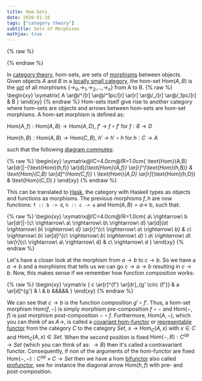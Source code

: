 ```yaml
---
title: Hom-Sets
date: 2020-01-18
tags: ["category theory"]
subtitle: Sets of Morphisms
mathjax: true
---
```


{% raw %}
<script>
  MathJax = {
    loader: {
      load: ['[custom]/xypic.js'],
      paths: {custom: 'https://beuke.org/js'}
    },
    tex: {
      packages: {'[+]': ['xypic']}
    }
  };
</script>
<script id="MathJax-script" async src="https://cdn.jsdelivr.net/npm/mathjax@3.1.4/es5/tex-chtml-full.js"></script>
<!-- <script id="MathJax-script" async src="https://cdn.jsdelivr.net/npm/mathjax@3.1.4/es5/tex-svg-full.js"></script> -->

<script>
window.addEventListener('load', function() {
   document.querySelectorAll("mjx-xypic-object").forEach( (x) => (x.style.color = "var(--darkreader-text--text"));
   document.querySelectorAll("mjx-math > mjx-xypic > svg > g").forEach(x => x.setAttribute("stroke", "var(--darkreader-text--text"))
})
</script>


{% endraw %}


In [category theory](https://en.wikipedia.org/wiki/Category_theory), hom-sets, are sets of [morphisms](https://en.wikipedia.org/wiki/Morphism) between objects. Given objects $A$ and $B$ in a [locally small category](https://en.wikipedia.org/wiki/Category_(mathematics)#Small_and_large_categories), the hom-set $\text{Hom}(A,B)$ is the [*set*](https://en.wikipedia.org/wiki/Set_(mathematics)) of all morphisms $\{\rightarrow_0,$$\rightarrow_1,$$\rightarrow_2,$$\dots,$$\rightarrow_n\}$ from A to B.
{% raw %}
\begin{xy}
\xymatrix{
A \ar@/^/[r]
  \ar@/^1pc/[r]
  \ar[r]
  \ar@/_/[r]
  \ar@/_1pc/[r]
  &
B
}
\end{xy}
{% endraw %}
Hom-sets itself give rise to another category where hom-sets are objects and arrows between hom-sets are hom-set morphisms. A hom-set morphism is defined as:

$\text{Hom}(A,f) : \text{Hom}(A,B) \rightarrow \text{Hom}(A,D)$,  $f'$ $\rightarrow$  $f \circ {f'}$ for $f : B \rightarrow D$

$\text{Hom}(h,B) : \text{Hom}(A,B) \rightarrow \text{Hom}(C,B)$,  $h'$ $\rightarrow$ $h' \circ {h}$ for $h : C \rightarrow A$

such that the following [diagram commutes](https://en.wikipedia.org/wiki/Commutative_diagram):

{% raw %}
\begin{xy}
\xymatrix@!C=4.0cm@!R=1.0cm{
\text{Hom}(A,B) \ar[dr]|-{\text{Hom}(h,f)} \ar[d]_{\text{Hom}(A,f)} \ar[r]^{\text{Hom}(h,B)} &
\text{Hom}(C,B) \ar[d]^{Hom(C,f)} \\
\text{Hom}(A,D) \ar[r]_{\text{Hom}(h,D)} & \text{Hom}(C,D)
}
\end{xy}
{% endraw %}

This can be translated to [Hask](https://wiki.haskell.org/Hask), the category with Haskell types as objects and functions as morphisms. The previous morphisms $f,h$ are now functions:
`f :: b -> d`, `h :: c -> a` and $\text{Hom}(A,B) = a \rightarrow$ b, such that:

{% raw %}
\begin{xy}
\xymatrix@!C=4.0cm@!R=1.0cm{
a\ \rightarrow\ b \ar[dr]|-{c\ \rightarrow\ a\ \rightarrow\ b\ \rightarrow\ d} \ar[d]_{a\ \rightarrow\ b\ \rightarrow\ d} \ar[r]^{c\ \rightarrow\ a\ \rightarrow\ b} &
c\ \rightarrow\ b\ \ar[d]^{c\ \rightarrow\ b\ \rightarrow\ d} \\
a\ \rightarrow\ d\ \ar[r]_{c\ \rightarrow\ a\ \rightarrow\ d} & c\ \rightarrow\ d
}
\end{xy}
{% endraw %}

Let's have a closer look at the morphism from $a \rightarrow b$ to $c \rightarrow b$. So we have a $a \rightarrow b$ and a morphisms that tells us we can go $c \rightarrow a \rightarrow b$ resulting in $c \rightarrow b$. Now, this makes sense if we remember how function composition works:

{% raw %}
\begin{xy}
\xymatrix {
  c \ar[r]^{f'} \ar[dr]_{g' \circ {f'}} &
  a \ar[d]^{g'} & \\ & b &&&&&
}
\end{xy}
{% endraw %}

We can see that $c \rightarrow b$ is the function composition $g' \circ {f'}$. Thus, a hom-set morphism $\text{Hom}(f,-)$ is simply morphism pre-composition $f \circ -$ and $\text{Hom}(-,f)$ is just morphism post-composition $- \circ f$. Furthermore, $\text{Hom}(A,-)$, which you can think of as $A \rightarrow$, is called a [covariant hom-functor](https://en.wikipedia.org/wiki/Functor#Covariance_and_contravariance) or [representable functor](https://en.wikipedia.org/wiki/Representable_functor)  from the category $C$ to the category $Set$, $x \rightarrow \text{Hom}_C(A,x)$ with $x \in C$ and $\text{Hom}_C(A,x) \in Set$. When the second position is fixed $\text{Hom}(-,B): C^{op} \rightarrow Set$ (which you can think of as: $\rightarrow B$) then it's called a contravariant functor. Consequently, if non of the arguments of the hom-functor are fixed $\text{Hom}(−,−): C^{op} \times C \rightarrow Set$ then we have a hom [bifunctor](https://en.wikipedia.org/wiki/Functor#Bifunctors_and_multifunctors) also called [profunctor](https://en.wikipedia.org/wiki/Profunctor), see for instance the diagonal arrow $\text{Hom}(h,f)$ with pre- and post-composition.

